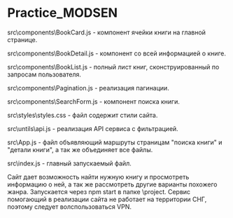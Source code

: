 # Practice_MODSEN

src\components\BookCard.js - компонент ячейки книги на главной странице.

src\components\BookDetail.js - компонент со всей информацией о книге.

src\components\BookList.js - полный лист книг, сконструированный по запросам пользователя.

src\components\Pagination.js - реализация пагинации.

src\components\SearchForm.js - компонент поиска книги.

src\styles\styles.css - файл содержит стили сайта.

src\untils\api.js - реализация API сервиса с фильтрацией.

src\App.js - файл объявляющий маршруты страницам "поиска книги" и "детали книги", а так же объединяет все файлы.

src\index.js - главный запускаемый файл.

Сайт дает возможность найти нужную книгу и просмотреть информацию о ней, а так же рассмотреть другие варианты похожего жанра.
Запускается через npm start в папке \project. 
Сервис помогающий в реализации сайта не работает на территории СНГ, поэтому следует волспользоваться VPN.
